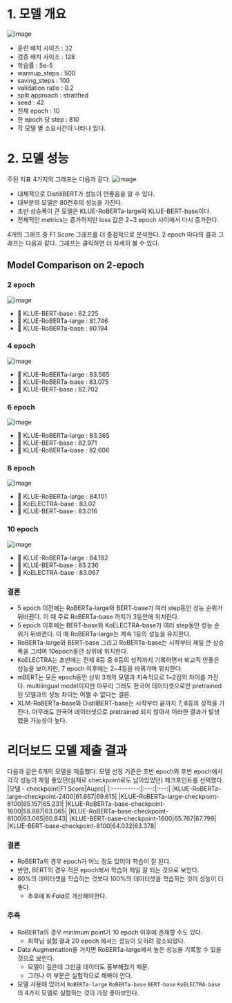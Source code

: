 # 1. 모델 개요
![image](https://user-images.githubusercontent.com/45033215/135703411-fe901bac-ed56-411f-932f-7ac89f4c3cd1.png)
* 훈련 배치 사이즈 : 32
* 검증 배치 사이즈 : 128
* 학습률 : 5e-5
* warmup_steps : 500
* saving_steps : 100
* validation ratio : 0.2
* split approach : stratified
* seed : 42
* 전체 epoch : 10
* 한 epoch 당 step : 810
* 각 모델 별 소요시간이 나타나 있다.

# 2. 모델 성능
주된 지표 4가지의 그래프는 다음과 같다.
![image](https://user-images.githubusercontent.com/45033215/135703460-2bbee4b3-71ec-4b3f-84fb-72b5603472ea.png)
* 대체적으로 DistillBERT가 성능이 안좋음을 알 수 있다.
* 대부분의 모델은 80전후의 성능을 가진다.
* 초반 상승폭이 큰 모델은 KLUE-RoBERTa-large와 KLUE-BERT-base이다.
* 전체적인 metrics는 증가하지만 loss 값은 2~3 epoch 사이에서 다시 증가한다.

4개의 그래프 중 F1 Score 그래프를 더 중점적으로 분석한다. 2 epoch 마다의 결과 그래프는 다음과 같다. 그래프는 클릭하면 더 자세히 볼 수 있다.
## Model Comparison on 2-epoch
### 2 epoch
![image](https://user-images.githubusercontent.com/45033215/135703526-cafa3249-ffd1-41ef-b029-41a9cc4a8c6c.png)
* 🥇 KLUE-BERT-base : 82.225
* 🥈 KLUE-RoBERTa-large : 81.746
* 🥉 KLUE-RoBERTa-base : 80.194

### 4 epoch
![image](https://user-images.githubusercontent.com/45033215/135703542-67cacf49-02ac-4f63-9592-789875ad068e.png)
* 🥇 KLUE-RoBERTa-large : 83.565
* 🥈 KLUE-RoBERTa-base : 83.075
* 🥉 KLUE-BERT-base : 82.702

### 6 epoch
![image](https://user-images.githubusercontent.com/45033215/135703546-d12c82be-40d7-46bc-bcc4-75e2cb42dcf5.png)
* 🥇 KLUE-RoBERTa-large : 83.365
* 🥈 KLUE-BERT-base : 82.971
* 🥉 KLUE-RoBERTa-base : 82.606

### 8 epoch
![image](https://user-images.githubusercontent.com/45033215/135703574-82ccde6f-53dc-4869-b480-c6a0395a1128.png)
* 🥇 KLUE-RoBERTa-large : 84.101
* 🥈 KoELECTRA-base : 83.02
* 🥉 KLUE-BERT-base : 83.016

### 10 epoch
![image](https://user-images.githubusercontent.com/45033215/135703675-7786cb36-f35a-4219-8b21-f6b5e639c52a.png)
* 🥇 KLUE-RoBERTa-large : 84.182
* 🥈 KLUE-BERT-base : 83.236
* 🥉 KoELECTRA-base : 83.067

### 결론
* 5 epoch 이전에는 RoBERTa-large와 BERT-base가 여러 step동안 성능 순위가 뒤바뀐다. 이 때 주로 RoBERTa-base 까지가 3등안에 위치한다.
* 5 epoch 이후에는 BERT-base와 KoELECTRA-base가 여러 step동안 성능 순위가 뒤바뀐다. 이 때 RoBERTa-large는 계속 1등의 성능을 유지한다.
* RoBERTa-large와 BERT-base 그리고 RoBERTa-base는 시작부터 제일 큰 상승폭을 그리며 10epoch동안 상위에 위치한다.
* KoELECTRA는 초반에는 전체 8등 중 6등의 성적까지 기록하면서 비교적 안좋은 성능을 보이지만, 7 epoch 이후에는 2~4등을 바꿔가며 위치한다.
* mBERT는 모든 epoch동안 상위 3개의 모델과 지속적으로 1~2점의 차이를 가진다. multilingual model이지만 아무리 그래도 한국어 데이터셋으로만 pretrained 된 모델과의 성능 차이는 어쩔 수 없다는 결론.
* XLM-RoBERTa-base와 DistilBERT-base는 시작부터 끝까지 7, 8등의 성적을 가진다. 아무래도 한국어 데이터셋으로 pretrained 되지 않아서 이러한 결과가 발생했을 가능성이 높다.

# 리더보드 모델 제출 결과
다음과 같은 6개의 모델을 제출했다. 모델 선정 기준은 초반 epoch와 후반 epoch에서 각각 성능이 제일 좋았던(실제로 checkpoint로도 남아있었던) 체크포인트를 선택했다. 
|모델 - checkpoint|F1 Score|Auprc|
|:----------:|:---:|:---:|
|KLUE-RoBERTa-large-checkpoint-2400|61.667|69.615|
|KLUE-RoBERTa-large-checkpoint-8100|65.157|65.231|
|KLUE-RoBERTa-base-checkpoint-1600|58.887|63.065|
|KLUE-RoBERTa-base-checkpoint-8100|63.065|60.843|
|KLUE-BERT-base-checkpoint-1600|65.767|67.799|
|KLUE-BERT-base-checkpoint-8100|64.032|63.378|

### 결론
* RoBERTa의 경우 epoch가 어느 정도 있어야 학습이 잘 된다.
* 반면, BERT의 경우 적은 epoch에서 학습이 제일 잘 되는 것으로 보인다.
* 80%의 데이터셋을 학습하는 것보다 100%의 데이터셋을 학습하는 것이 성능이 더 좋다.
  * 추후에 K-Fold로 개선해야한다.
### 추측
* RoBERTa의 경우 minimum point가 10 epoch 이후에 존재할 수도 있다.
  * 희락님 실험 결과 20 epoch 에서는 성능이 오히려 감소되었다.
* Data Augmentation을 거치면 RoBERTa-large에서 높은 성능을 기록할 수 있을 것으로 보인다.
  * 모델이 깊은데 그만큼 데이터도 풍부해졌기 때문.
  * 그러나 이 부분은 실험적으로 해봐야 안다.
*  모델 사용에 있어서 `RoBERTa-large` `RoBERTa-base` `BERT-base` `KoELECTRA-base` 의 4가지 모델로 실험하는 것이 가장 좋아보인다.
